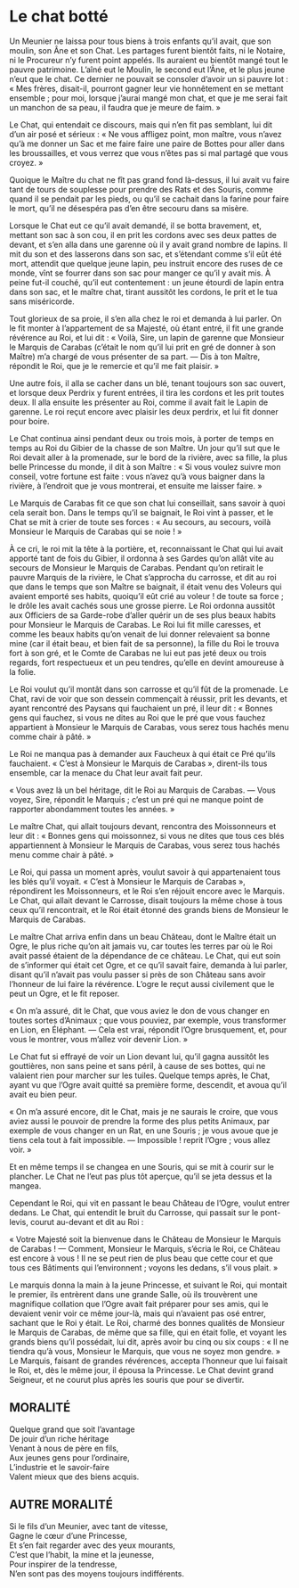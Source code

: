 # Le chat botté

Un Meunier ne laissa pour tous biens à trois enfants qu’il avait, que son moulin, son Âne et son Chat. Les partages furent bientôt faits, ni le Notaire, ni le Procureur n’y furent point appelés. Ils auraient eu bientôt mangé tout le pauvre patrimoine. L’aîné eut le Moulin, le second eut l’Âne, et le plus jeune n’eut que le chat. Ce dernier ne pouvait se consoler d’avoir un si pauvre lot : « Mes frères, disait-il, pourront gagner leur vie honnêtement en se mettant ensemble ; pour moi, lorsque j’aurai mangé mon chat, et que je me serai fait un manchon de sa peau, il faudra que je meure de faim. »

Le Chat, qui entendait ce discours, mais qui n’en fit pas semblant, lui dit d’un air posé et sérieux : « Ne vous affligez point, mon maître, vous n’avez qu’à me donner un Sac et me faire faire une paire de Bottes pour aller dans les broussailles, et vous verrez que vous n’êtes pas si mal partagé que vous croyez. »

Quoique le Maître du chat ne fît pas grand fond là-dessus, il lui avait vu faire tant de tours de souplesse pour prendre des Rats et des Souris, comme quand il se pendait par les pieds, ou qu’il se cachait dans la farine pour faire le mort, qu’il ne désespéra pas d’en être secouru dans sa misère.

Lorsque le Chat eut ce qu’il avait demandé, il se botta bravement, et, mettant son sac à son cou, il en prit les cordons avec ses deux pattes de devant, et s’en alla dans une garenne où il y avait grand nombre de lapins. Il mit du son et des lasserons dans son sac, et s’étendant comme s’il eût été mort, attendit que quelque jeune lapin, peu instruit encore des ruses de ce monde, vînt se fourrer dans son sac pour manger ce qu’il y avait mis. À peine fut-il couché, qu’il eut contentement : un jeune étourdi de lapin entra dans son sac, et le maître chat, tirant aussitôt les cordons, le prit et le tua sans miséricorde.

Tout glorieux de sa proie, il s’en alla chez le roi et demanda à lui parler. On le fit monter à l’appartement de sa Majesté, où étant entré, il fit une grande révérence au Roi, et lui dit : « Voilà, Sire, un lapin de garenne que Monsieur le Marquis de Carabas (c’était le nom qu’il lui prit en gré de donner à son Maître) m’a chargé de vous présenter de sa part. — Dis à ton Maître, répondit le Roi, que je le remercie et qu’il me fait plaisir. »

Une autre fois, il alla se cacher dans un blé, tenant toujours son sac ouvert, et lorsque deux Perdrix y furent entrées, il tira les cordons et les prit toutes deux. Il alla ensuite les présenter au Roi, comme il avait fait le Lapin de garenne. Le roi reçut encore avec plaisir les deux perdrix, et lui fit donner pour boire.

Le Chat continua ainsi pendant deux ou trois mois, à porter de temps en temps au Roi du Gibier de la chasse de son Maître. Un jour qu’il sut que le Roi devait aller à la promenade, sur le bord de la rivière, avec sa fille, la plus belle Princesse du monde, il dit à son Maître : « Si vous voulez suivre mon conseil, votre fortune est faite : vous n’avez qu’à vous baigner dans la rivière, à l’endroit que je vous montrerai, et ensuite me laisser faire. »

Le Marquis de Carabas fit ce que son chat lui conseillait, sans savoir à quoi cela serait bon. Dans le temps qu’il se baignait, le Roi vint à passer, et le Chat se mit à crier de toute ses forces : « Au secours, au secours, voilà Monsieur le Marquis de Carabas qui se noie ! »

À ce cri, le roi mit la tête à la portière, et, reconnaissant le Chat qui lui avait apporté tant de fois du Gibier, il ordonna à ses Gardes qu’on allât vite au secours de Monsieur le Marquis de Carabas. Pendant qu’on retirait le pauvre Marquis de la rivière, le Chat s’approcha du carrosse, et dit au roi que dans le temps que son Maître se baignait, il était venu des Voleurs qui avaient emporté ses habits, quoiqu’il eût crié au voleur ! de toute sa force ; le drôle les avait cachés sous une grosse pierre. Le Roi ordonna aussitôt aux Officiers de sa Garde-robe d’aller quérir un de ses plus beaux habits pour Monsieur le Marquis de Carabas. Le Roi lui fit mille caresses, et comme les beaux habits qu’on venait de lui donner relevaient sa bonne mine (car il était beau, et bien fait de sa personne), la fille du Roi le trouva fort à son gré, et le Comte de Carabas ne lui eut pas jeté deux ou trois regards, fort respectueux et un peu tendres, qu’elle en devint amoureuse à la folie.

Le Roi voulut qu’il montât dans son carrosse et qu’il fût de la promenade. Le Chat, ravi de voir que son dessein commençait à réussir, prit les devants, et ayant rencontré des Paysans qui fauchaient un pré, il leur dit : « Bonnes gens qui fauchez, si vous ne dites au Roi que le pré que vous fauchez appartient à Monsieur le Marquis de Carabas, vous serez tous hachés menu comme chair à pâté. »

Le Roi ne manqua pas à demander aux Faucheux à qui était ce Pré qu’ils fauchaient. « C’est à Monsieur le Marquis de Carabas », dirent-ils tous ensemble, car la menace du Chat leur avait fait peur.

« Vous avez là un bel héritage, dit le Roi au Marquis de Carabas.
— Vous voyez, Sire, répondit le Marquis ; c’est un pré qui ne manque point de rapporter abondamment toutes les années. »

Le maître Chat, qui allait toujours devant, rencontra des Moissonneurs et leur dit : « Bonnes gens qui moissonnez, si vous ne dites que tous ces blés appartiennent à Monsieur le Marquis de Carabas, vous serez tous hachés menu comme chair à pâté. »

Le Roi, qui passa un moment après, voulut savoir à qui appartenaient tous les blés qu’il voyait. « C’est à Monsieur le Marquis de Carabas », répondirent les Moissonneurs, et le Roi s’en réjouit encore avec le Marquis. Le Chat, qui allait devant le Carrosse, disait toujours la même chose à tous ceux qu’il rencontrait, et le Roi était étonné des grands biens de Monsieur le Marquis de Carabas.

Le maître Chat arriva enfin dans un beau Château, dont le Maître était un Ogre, le plus riche qu’on ait jamais vu, car toutes les terres par où le Roi avait passé étaient de la dépendance de ce château. Le Chat, qui eut soin de s’informer qui était cet Ogre, et ce qu’il savait faire, demanda à lui parler, disant qu’il n’avait pas voulu passer si près de son Château sans avoir l’honneur de lui faire la révérence. L’ogre le reçut aussi civilement que le peut un Ogre, et le fit reposer.

« On m’a assuré, dit le Chat, que vous aviez le don de vous changer en toutes sortes d’Animaux ; que vous pouviez, par exemple, vous transformer en Lion, en Éléphant.
— Cela est vrai, répondit l’Ogre brusquement, et, pour vous le montrer, vous m’allez voir devenir Lion. »

Le Chat fut si effrayé de voir un Lion devant lui, qu’il gagna aussitôt les gouttières, non sans peine et sans péril, à cause de ses bottes, qui ne valaient rien pour marcher sur les tuiles.
Quelque temps après, le Chat, ayant vu que l’Ogre avait quitté sa première forme, descendit, et avoua qu’il avait eu bien peur.

« On m’a assuré encore, dit le Chat, mais je ne saurais le croire, que vous aviez aussi le pouvoir de prendre la forme des plus petits Animaux, par exemple de vous changer en un Rat, en une Souris ; je vous avoue que je tiens cela tout à fait impossible.
— Impossible ! reprit l’Ogre ; vous allez voir. »

Et en même temps il se changea en une Souris, qui se mit à courir sur le plancher. Le Chat ne l’eut pas plus tôt aperçue, qu’il se jeta dessus et la mangea.

Cependant le Roi, qui vit en passant le beau Château de l’Ogre, voulut entrer dedans. Le Chat, qui entendit le bruit du Carrosse, qui passait sur le pont-levis, courut au-devant et dit au Roi :

« Votre Majesté soit la bienvenue dans le Château de Monsieur le Marquis de Carabas !
— Comment, Monsieur le Marquis, s’écria le Roi, ce Château est encore à vous ! Il ne se peut rien de plus beau que cette cour et que tous ces Bâtiments qui l’environnent ; voyons les dedans, s’il vous plait. »

Le marquis donna la main à la jeune Princesse, et suivant le Roi, qui montait le premier, ils entrèrent dans une grande Salle, où ils trouvèrent une magnifique collation que l’Ogre avait fait préparer pour ses amis, qui le devaient venir voir ce même jour-là, mais qui n’avaient pas osé entrer, sachant que le Roi y était. Le Roi, charmé des bonnes qualités de Monsieur le Marquis de Carabas, de même que sa fille, qui en était folle, et voyant les grands biens qu’il possédait, lui dit, après avoir bu cinq ou six coups : « Il ne tiendra qu’à vous, Monsieur le Marquis, que vous ne soyez mon gendre. » Le Marquis, faisant de grandes révérences, accepta l’honneur que lui faisait le Roi, et, dès le même jour, il épousa la Princesse. Le Chat devint grand Seigneur, et ne courut plus après les souris que pour se divertir.

## MORALITÉ

Quelque grand que soit l’avantage<br />
De jouir d’un riche héritage<br />
Venant à nous de père en fils,<br />
Aux jeunes gens pour l’ordinaire,<br />
L’industrie et le savoir-faire<br />
Valent mieux que des biens acquis.

## AUTRE MORALITÉ

Si le fils d’un Meunier, avec tant de vitesse,<br />
Gagne le cœur d’une Princesse,<br />
Et s’en fait regarder avec des yeux mourants,<br />
C’est que l’habit, la mine et la jeunesse,<br />
Pour inspirer de la tendresse,<br />
N’en sont pas des moyens toujours indifférents.